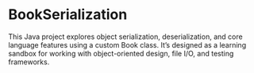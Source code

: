 # BookSerialization
This Java project explores object serialization, deserialization, and core language features using a custom Book class. It’s designed as a learning sandbox for working with object-oriented design, file I/O, and testing frameworks.
